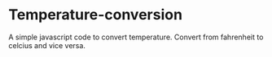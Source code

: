 # Temperature-conversion
A simple javascript code to convert temperature.
Convert from fahrenheit to celcius and vice versa.
